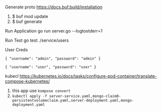 Generate proto
https://docs.buf.build/installation
1. $ buf mod update
2. $ buf generate

Run Application
go run server.go --logtostderr=1

Run Test
go test ./service/users

User Creds

`{
  "username": "admin",
  "password": "admin"
}`

`{
  "username": "user",
  "password": "user"
}`

kubecl
https://kubernetes.io/docs/tasks/configure-pod-container/translate-compose-kubernetes/
1. this app use `kompose convert`
2. `kubectl apply -f server-service.yaml,mongo-claim0-persistentvolumeclaim.yaml,server-deployment.yaml,mongo-deployment.yaml`